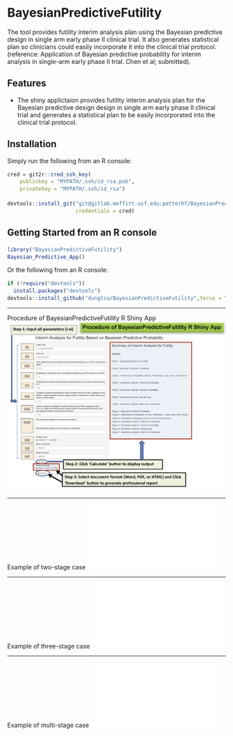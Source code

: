 # BayesianPredictiveFutility
The tool provides futility interim analysis plan using the Bayesian predictive design in single arm early  phase II clinical trial. It also generates  statistical plan so clinicians could easily incorporate it into the clinical trial protocol.
(reference: Application of Bayesian predictive probability for interim analysis in single-arm early phase II trial. Chen et al; submitted).


## Features

* The shiny applictaion provides futility interim analysis plan for the Bayesian predictive design design in single arm early  phase II clinical trial and generates a statistical plan to be easily incorporated  into the clinical trial protocol. 

## Installation

Simply run the following from an R console:

```r
cred = git2r::cred_ssh_key(
	publickey = "MYPATH/.ssh/id_rsa.pub", 
	privatekey = "MYPATH/.ssh/id_rsa")

devtools::install_git("git@gitlab.moffitt.usf.edu:petterhf/BayesianPredFutilPkg.git", 
					  credentials = cred)
```

## Getting Started from an R console

```r
library("BayesianPredictiveFutility")
Bayesian_Predictive_App()
```

Or the following from an R console:

```r
if (!require("devtools"))
  install.packages("devtools")
devtools::install_github("dungtsa/BayesianPredictiveFutility",force = TRUE)
```

-------------------------------
Procedure of BayesianPredictiveFutility R Shiny App  
![snapshot of shiny app: initial](inst/img/ProcedureOfBayesianPredictiveFutilityRShinyApp.png)

-------------------------------
Example of two-stage case
![Example of two-stage case](Example/Demonstration_Two_Stage.pdf)

-------------------------------
Example of three-stage case
![Example of three-stage case](Example/Demonstration_Three_Stage.pdf)

-------------------------------
Example of multi-stage case
![Example of multi-stage case](Example/Demonstration_Multi_Stage.pdf)

